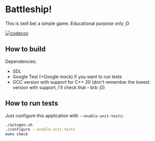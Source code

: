 # Battleship!

This is (will be) a simple game. Educational purpose only ;D

[![codecov](https://codecov.io/gh/giovannicuriel/battleship-game/branch/main/graph/badge.svg?token=3UT1LPVXYJ)](https://codecov.io/gh/giovannicuriel/battleship-game)

## How to build

Dependencies:
 - SDL
 - Google Test (+Google mock) if you want to run tests
 - GCC version with support for C++ 20 (don't remember the lowest version with
   support, I'll check that - brb ;D)

## How to run tests

Just configure this application with `--enable-unit-tests`:

```bash
./autogen.sh
./configure --enable-unit-tests
make check
```
